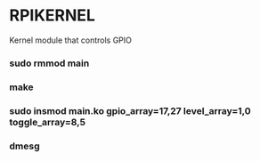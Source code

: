 # RPIKERNEL
Kernel module that controls GPIO


### sudo rmmod main
### make
### sudo insmod main.ko gpio_array=17,27 level_array=1,0 toggle_array=8,5
### dmesg
